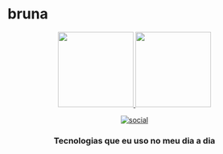 # bruna
<div align="center">
  <a href="https://github.com/bruu-n4a">
    <img height="150em" src="https://github-readme-stats.vercel.app/api?username=bruu-n4a&count_private=true&include_all_commits=true&show_icons=true&theme=dracula&hide_border=false&show_owner=true"/>
    <img height="150em" src="https://github-readme-stats.vercel.app/api/top-langs/?username=bruu-n4a&theme=dracula&hide_border=false&&layout=compact"/>
   
  [![social](https://img.shields.io/badge/Instagram-E4405F?style=for-the-badge&logo=instagram&logoColor=white)](https://instagram.com/brunasilva)

 ### Tecnologias que eu uso no meu dia a dia 
